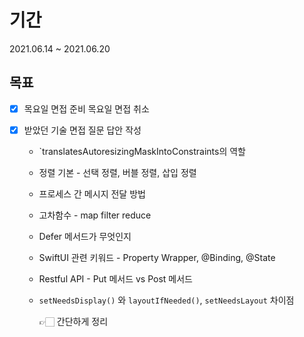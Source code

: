 # 기간
2021.06.14 ~ 2021.06.20

## 목표

- [x] 목요일 면접 준비
  목요일 면접 취소
- [x] 받았던 기술 면접 질문 답안 작성

  - `translatesAutoresizingMaskIntoConstraints의 역할

  - 정렬 기본 - 선택 정렬, 버블 정렬, 삽입 정렬

  - 프로세스 간 메시지 전달 방법

  - 고차함수 - map filter reduce

  - Defer 메서드가 무엇인지

  - SwiftUI 관련 키워드 - Property Wrapper, @Binding, @State

  - Restful API - Put 메서드 vs Post 메서드

  - `setNeedsDisplay()` 와 `layoutIfNeeded()`, `setNeedsLayout` 차이점


    👉🏻  간단하게 정리

